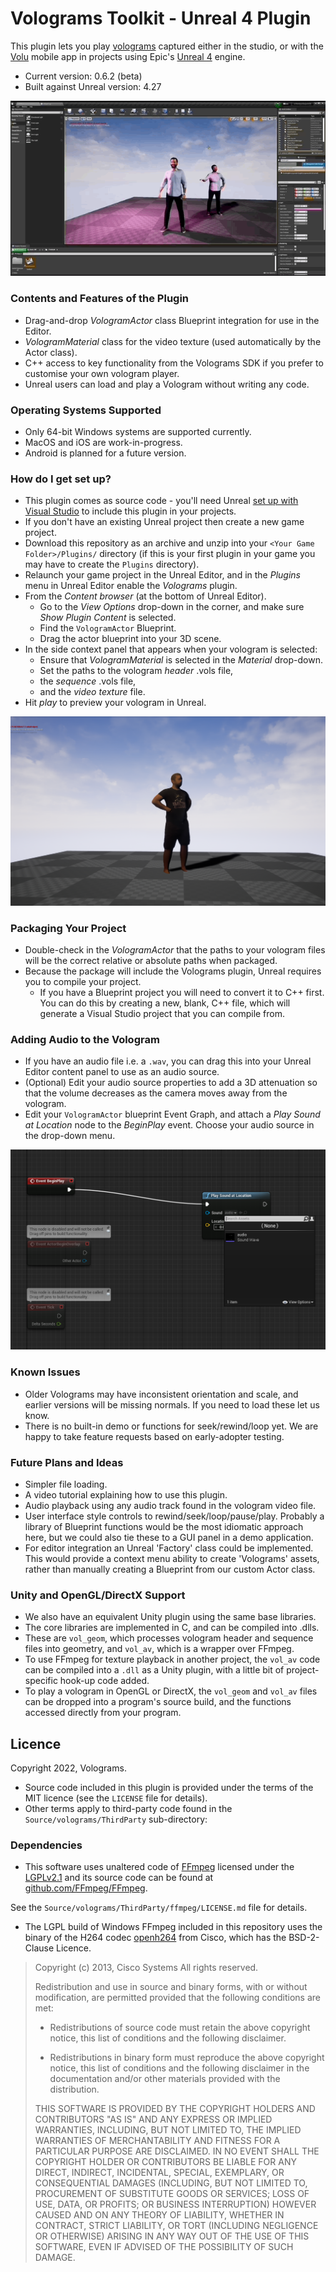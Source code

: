 # Volograms Toolkit - Unreal 4 Plugin #

This plugin lets you play [volograms](https://www.volograms.com/) captured either in the studio, or with the [Volu](https://www.volograms.com/volu) mobile app in projects using Epic's [Unreal 4](https://www.unrealengine.com/en-US/) engine.

* Current version:              0.6.2 (beta)
* Built against Unreal version: 4.27

![Volograms are animated 3D volumetric captures.](rafafloss.gif "Volograms are animated 3D volumetric captures.")

### Contents and Features of the Plugin ###

* Drag-and-drop *VologramActor* class Blueprint integration for use in the Editor.
* *VologramMaterial* class for the video texture (used automatically by the Actor class).
* C++ access to key functionality from the Volograms SDK if you prefer to customise your own vologram player.
* Unreal users can load and play a Vologram without writing any code.

### Operating Systems Supported ###

* Only 64-bit Windows systems are supported currently.
* MacOS and iOS are work-in-progress.
* Android is planned for a future version.

### How do I get set up? ###

* This plugin comes as source code - you'll need Unreal [set up with Visual Studio](https://docs.unrealengine.com/4.27/en-US/ProductionPipelines/DevelopmentSetup/VisualStudioSetup/) to include this plugin in your projects.
* If you don't have an existing Unreal project then create a new game project.
* Download this repository as an archive and unzip into your `<Your Game Folder>/Plugins/` directory (if this is your first plugin in your game you may have to create the `Plugins` directory).
* Relaunch your game project in the Unreal Editor, and in the *Plugins* menu in Unreal Editor enable the *Volograms* plugin.
* From the *Content browser* (at the bottom of Unreal Editor).
    * Go to the *View Options* drop-down in the corner, and make sure *Show Plugin Content* is selected.
    * Find the `VologramActor` Blueprint.
    * Drag the actor blueprint into your 3D scene.
* In the side context panel that appears when your vologram is selected:
    * Ensure that *VologramMaterial* is selected in the *Material* drop-down.
    * Set the paths to the vologram *header* .vols file,
    * the *sequence* .vols file,
    * and the *video texture* file. 
* Hit *play* to preview your vologram in Unreal.

![The end product should display like this.](antonvologram.png "The end product should display like this!")

### Packaging Your Project

* Double-check in the *VologramActor* that the paths to your vologram files will be the correct relative or absolute paths when packaged.
* Because the package will include the Volograms plugin, Unreal requires you to compile your project.
    * If you have a Blueprint project you will need to convert it to C++ first. You can do this by creating a new, blank, C++ file, which will generate a Visual Studio project that you can compile from.

### Adding Audio to the Vologram

* If you have an audio file i.e. a `.wav`, you can drag this into your Unreal Editor content panel to use as an audio source.
* (Optional) Edit your audio source properties to add a 3D attenuation so that the volume decreases as the camera moves away from the vologram.
* Edit your `VologramActor` blueprint Event Graph, and attach a *Play Sound at Location* node to the *BeginPlay* event. Choose your audio source in the drop-down menu.

![Adding our audio source to play to the BeginPlay event.](adding_sound_file.png "Playing our sound with the VologramActor")

### Known Issues ###

* Older Volograms may have inconsistent orientation and scale, and earlier versions will be missing normals. If you need to load these let us know.
* There is no built-in demo or functions for seek/rewind/loop yet. We are happy to take feature requests based on early-adopter testing.

### Future Plans and Ideas ###

* Simpler file loading.
* A video tutorial explaining how to use this plugin.
* Audio playback using any audio track found in the vologram video file.
* User interface style controls to rewind/seek/loop/pause/play. Probably a library of Blueprint functions would be the most idiomatic approach here, but we could also tie these to a GUI panel in a demo application. 
* For editor integration an Unreal 'Factory' class could be implemented. This would provide a context menu ability to create 'Volograms' assets, rather than manually creating a Blueprint from our custom Actor class. 

### Unity and OpenGL/DirectX Support ###

* We also have an equivalent Unity plugin using the same base libraries.
* The core libraries are implemented in C, and can be compiled into .dlls.
* These are `vol_geom`, which processes vologram header and sequence files into geometry, and `vol_av`, which is a wrapper over FFmpeg.
* To use FFmpeg for texture playback in another project, the `vol_av` code can be compiled into a `.dll` as a Unity plugin, with a little bit of project-specific hook-up code added.
* To play a vologram in OpenGL or DirectX, the `vol_geom` and `vol_av` files can be dropped into a program's source build, and the functions accessed directly from your program.

## Licence ##

Copyright 2022, Volograms.

* Source code included in this plugin is provided under the terms of the MIT licence (see the `LICENSE` file for details).
* Other terms apply to third-party code found in the `Source/volograms/ThirdParty` sub-directory:

### Dependencies

* This software uses unaltered code of <a href=http://ffmpeg.org>FFmpeg</a> licensed under the <a href=http://www.gnu.org/licenses/old-licenses/lgpl-2.1.html>LGPLv2.1</a> and its source code can be found at [github.com/FFmpeg/FFmpeg](https://github.com/FFmpeg/FFmpeg).

See the `Source/volograms/ThirdParty/ffmpeg/LICENSE.md` file for details.

* The LGPL build of Windows FFmpeg included in this repository uses the binary of the H264 codec [openh264](https://github.com/cisco/openh264) from Cisco, which has the BSD-2-Clause Licence.

> Copyright (c) 2013, Cisco Systems
> All rights reserved.
> 
> Redistribution and use in source and binary forms, with or without modification,
> are permitted provided that the following conditions are met:
> 
> * Redistributions of source code must retain the above copyright notice, this
>   list of conditions and the following disclaimer.
> 
> * Redistributions in binary form must reproduce the above copyright notice, this
>   list of conditions and the following disclaimer in the documentation and/or
>   other materials provided with the distribution.
> 
> THIS SOFTWARE IS PROVIDED BY THE COPYRIGHT HOLDERS AND CONTRIBUTORS "AS IS" AND
> ANY EXPRESS OR IMPLIED WARRANTIES, INCLUDING, BUT NOT LIMITED TO, THE IMPLIED
> WARRANTIES OF MERCHANTABILITY AND FITNESS FOR A PARTICULAR PURPOSE ARE
> DISCLAIMED. IN NO EVENT SHALL THE COPYRIGHT HOLDER OR CONTRIBUTORS BE LIABLE FOR
> ANY DIRECT, INDIRECT, INCIDENTAL, SPECIAL, EXEMPLARY, OR CONSEQUENTIAL DAMAGES
> (INCLUDING, BUT NOT LIMITED TO, PROCUREMENT OF SUBSTITUTE GOODS OR SERVICES;
> LOSS OF USE, DATA, OR PROFITS; OR BUSINESS INTERRUPTION) HOWEVER CAUSED AND ON
> ANY THEORY OF LIABILITY, WHETHER IN CONTRACT, STRICT LIABILITY, OR TORT
> (INCLUDING NEGLIGENCE OR OTHERWISE) ARISING IN ANY WAY OUT OF THE USE OF THIS
> SOFTWARE, EVEN IF ADVISED OF THE POSSIBILITY OF SUCH DAMAGE.
